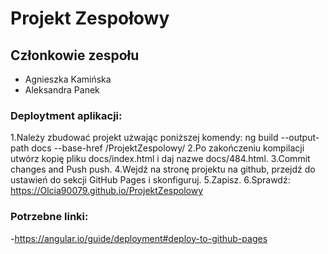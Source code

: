# Projekt Zespołowy
## Członkowie zespołu
- Agnieszka Kamińska
- Aleksandra Panek

### Deploytment aplikacji:
1.Należy zbudować projekt użwając poniższej komendy:
 ng build --output-path docs --base-href /ProjektZespolowy/
2.Po zakończeniu kompilacji utwórz kopię pliku docs/index.html i daj nazwe docs/484.html.
3.Commit changes and Push push.
4.Wejdź na stronę projektu na github, przejdź do ustawień do sekcji GitHub Pages i skonfiguruj.
5.Zapisz.
6.Sprawdź:
 https://Olcia90079.github.io/ProjektZespolowy

### Potrzebne linki:
-https://angular.io/guide/deployment#deploy-to-github-pages
